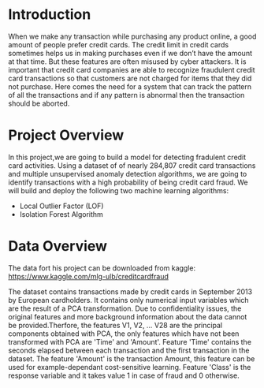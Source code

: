 # Introduction 
When we make any transaction while purchasing any product online, a good amount of people prefer credit cards. The credit limit in credit cards sometimes helps us 
in making purchases even if we don’t have the amount at that time. But these features are often misused by cyber attackers. It is important that credit card companies 
are able to recognize fraudulent credit card transactions so that customers are not charged for items that they did not purchase. Here comes the need for a system that
can track the pattern of all the transactions and if any pattern is abnormal then the transaction should be aborted.

# Project Overview

In this project,we are going to build a model for detecting fradulent credit card activities. Using a dataset of of nearly 284,807 credit card transactions and 
multiple unsupervised anomaly detection algorithms, we are going to identify transactions with a high probability of being credit card fraud. We will build and 
deploy the following two machine learning algorithms:

- Local Outlier Factor (LOF)
- Isolation Forest Algorithm

# Data Overview

The data fort his project can be downloaded from kaggle: https://www.kaggle.com/mlg-ulb/creditcardfraud

The dataset contains transactions made by credit cards in September 2013 by European cardholders. It contains only numerical input variables which are the result of
a PCA transformation. Due to confidentiality issues, the original features and more background information about the data cannot be provided.Therfore, the features
V1, V2, … V28 are the principal components obtained with PCA, the only features which have not been transformed with PCA are 'Time' and 'Amount'. Feature 'Time' contains
the seconds elapsed between each transaction and the first transaction in the dataset. The feature 'Amount' is the transaction Amount, this feature can be used for 
example-dependant cost-sensitive learning. Feature 'Class' is the response variable and it takes value 1 in case of fraud and 0 otherwise.
